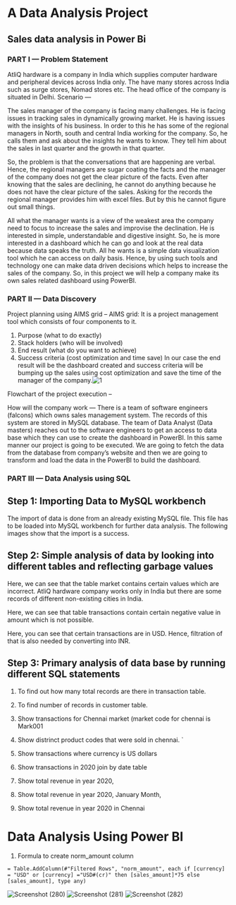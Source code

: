# A Data Analysis Project


## Sales data analysis in Power Bi


### PART I — Problem Statement

AtliQ hardware is a company in India which supplies computer hardware and peripheral devices across India only. The have many stores across India such as surge stores, Nomad stores etc. The head office of the company is situated in Delhi.
Scenario —

The sales manager of the company is facing many challenges. He is facing issues in tracking sales in dynamically growing market. He is having issues with the insights of his business.
In order to this he has some of the regional managers in North, south and central India working for the company. So, he calls them and ask about the insights he wants to know. They tell him about the sales in last quarter and the growth in that quarter.

So, the problem is that the conversations that are happening are verbal. Hence, the regional managers are sugar coating the facts and the manager of the company does not get the clear picture of the facts. Even after knowing that the sales are declining, he cannot do anything because he does not have the clear picture of the sales. Asking for the records the regional manager provides him with excel files. But by this he cannot figure out small things.

All what the manager wants is a view of the weakest area the company need to focus to increase the sales and improvise the declination. He is interested in simple, understandable and digestive insight. So, he is more interested in a dashboard which he can go and look at the real data because data speaks the truth. All he wants is a simple data visualization tool which he can access on daily basis.
Hence, by using such tools and technology one can make data driven decisions which helps to increase the sales of the company.
So, in this project we will help a company make its own sales related dashboard using PowerBI.


### PART II — Data Discovery

Project planning using AIMS grid –
AIMS grid: It is a project management tool which consists of four components to it.
1) Purpose (what to do exactly)
2) Stack holders (who will be involved)
3) End result (what do you want to achieve)
4) Success criteria (cost optimization and time save)
In our case the end result will be the dashboard created and success criteria will be bumping up the sales using cost optimization and save the time of the manager of the company.![1](https://user-images.githubusercontent.com/101336439/161124589-ecde8336-06d9-4691-9579-f0cca9c674e4.png)


Flowchart of the project execution –

How will the company work —
There is a team of software engineers (falcons) which owns sales management system. The records of this system are stored in MySQL database.
The team of Data Analyst (Data masters) reaches out to the software engineers to get an access to data base which they can use to create the dashboard in PowerBI.
In this same manner our project is going to be executed. We are going to fetch the data from the database from company’s website and then we are going to transform and load the data in the PowerBI to build the dashboard.

### PART III — Data Analysis using SQL

## Step 1: Importing Data to MySQL workbench

The import of data is done from an already existing MySQL file. This file has to be loaded into MySQL workbench for further data analysis.
The following images show that the import is a success.


## Step 2: Simple analysis of data by looking into different tables and reflecting garbage values

Here, we can see that the table market contains certain values which are incorrect. AtliQ hardware company works only in India but there are some records of different non-existing cities in India.

Here, we can see that table transactions contain certain negative value in amount which is not possible.

Here, you can see that certain transactions are in USD. Hence, filtration of that is also needed by converting into INR.




## Step 3: Primary analysis of data base by running different SQL statements

1. To find out how many total records are there in transaction table.

2. To find number of records in customer table.

3. Show transactions for Chennai market (market code for chennai is Mark001

4. Show distrinct product codes that were sold in chennai.
    `
5. Show transactions where currency is US dollars
 
6. Show transactions in 2020 join by date table

7. Show total revenue in year 2020,

8. Show total revenue in year 2020, January Month,

9. Show total revenue in year 2020 in Chennai

    

Data Analysis Using Power BI
============================

1. Formula to create norm_amount column

`= Table.AddColumn(#"Filtered Rows", "norm_amount", each if [currency] = "USD" or [currency] ="USD#(cr)" then [sales_amount]*75 else [sales_amount], type any)`



![Screenshot (280)](https://user-images.githubusercontent.com/101336439/161137914-8438925e-6249-43df-b78d-2f67a6eb34c2.png)
![Screenshot (281)](https://user-images.githubusercontent.com/101336439/161137926-550fbf79-0090-4130-a17f-97dc1c2375c2.png)
![Screenshot (282)](https://user-images.githubusercontent.com/101336439/161137933-8d80edd8-b3f5-49df-a60d-ba234887cb9e.png)



